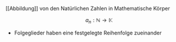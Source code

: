 [[Abbildung]] von den Natürlichen Zahlen in Mathematische Körper

$$
a_{n}: \mathbb{N} \longrightarrow \mathbb{K}
$$

- Folgeglieder haben eine festgelegte Reihenfolge zueinander
